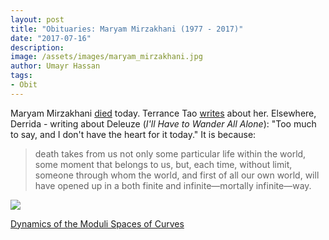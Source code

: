 ```yaml
---
layout: post
title: "Obituaries: Maryam Mirzakhani (1977 - 2017)"
date: "2017-07-16"
description:
image: /assets/images/maryam_mirzakhani.jpg
author: Umayr Hassan
tags:
- Obit
---
```


Maryam Mirzakhani [died](http://www.sfgate.com/bayarea/article/Stanford-University-professor-and-mathematician-11291210.php) 
today. Terrance Tao [writes](https://terrytao.wordpress.com/2017/07/15/maryam-mirzakhani/) about her. Elsewhere, Derrida - 
writing about Deleuze (*I'll Have to Wander All Alone*): "Too much to say, and I don't have the heart for it today." It is because:

> death takes from us not only some particular life within the world, some moment that belongs to us, but, each time, without limit, someone through whom the world, and first of all our own world, will have opened up in a both finite and infinite—mortally infinite—way.

[![](http://img.youtube.com/vi/mxPE6vYwqLg/0.jpg)](http://www.youtube.com/watch?v=mxPE6vYwqLg)

[Dynamics of the Moduli Spaces of Curves](https://www.ias.edu/ideas/dynamics-moduli-spaces-curves-i)
